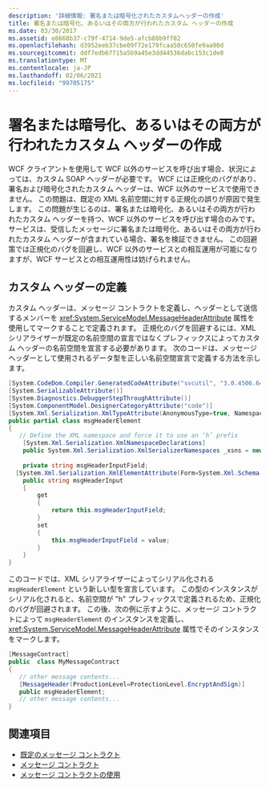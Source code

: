 ```yaml
---
description: '詳細情報: 署名または暗号化されたカスタムヘッダーの作成'
title: 署名または暗号化、あるいはその両方が行われたカスタム ヘッダーの作成
ms.date: 03/30/2017
ms.assetid: e8668b37-c79f-4714-9de5-afcb88b9ff02
ms.openlocfilehash: d3952eeb37cbe09f72e179fcaa50c650fe9aa90d
ms.sourcegitcommit: ddf7edb67715a5b9a45e3dd44536dabc153c1de0
ms.translationtype: MT
ms.contentlocale: ja-JP
ms.lasthandoff: 02/06/2021
ms.locfileid: "99705175"
---
```

# <a name="creating-a-custom-header-that-is-signed-and-or-encrypted"></a>署名または暗号化、あるいはその両方が行われたカスタム ヘッダーの作成

WCF クライアントを使用して WCF 以外のサービスを呼び出す場合、状況によっては、カスタム SOAP ヘッダーが必要です。 WCF には正規化のバグがあり、署名および暗号化されたカスタム ヘッダーは、WCF 以外のサービスで使用できません。 この問題は、既定の XML 名前空間に対する正規化の誤りが原因で発生します。 この問題が生じるのは、署名または暗号化、あるいはその両方が行われたカスタム ヘッダーを持つ、WCF 以外のサービスを呼び出す場合のみです。  サービスは、受信したメッセージに署名または暗号化、あるいはその両方が行われたカスタム ヘッダーが含まれている場合、署名を検証できません。 この回避策では正規化のバグを回避し、WCF 以外のサービスとの相互運用が可能になりますが、WCF サービスとの相互運用性は妨げられません。  
  
## <a name="defining-the-custom-header"></a>カスタム ヘッダーの定義  

 カスタム ヘッダーは、メッセージ コントラクトを定義し、ヘッダーとして送信するメンバーを <xref:System.ServiceModel.MessageHeaderAttribute> 属性を使用してマークすることで定義されます。 正規化のバグを回避するには、XML シリアライザーが既定の名前空間の宣言ではなくプレフィックスによってカスタム ヘッダーの名前空間を宣言する必要があります。 次のコードは、メッセージ ヘッダーとして使用されるデータ型を正しい名前空間宣言で定義する方法を示します。  
  
```csharp
[System.CodeDom.Compiler.GeneratedCodeAttribute("svcutil", "3.0.4506.648")]  
[System.SerializableAttribute()]  
[System.Diagnostics.DebuggerStepThroughAttribute()]  
[System.ComponentModel.DesignerCategoryAttribute("code")]  
[System.Xml.Serialization.XmlTypeAttribute(AnonymousType=true, Namespace="http://www.example.org/getMessage/")]  
public partial class msgHeaderElement  
{  
   // Define the XML namespace and force it to use an ‘h’ prefix  
    [System.Xml.Serialization.XmlNamespaceDeclarations]  
    public System.Xml.Serialization.XmlSerializerNamespaces _xsns = new System.Xml.Serialization.XmlSerializerNamespaces(new System.Xml.XmlQualifiedName[] { new System.Xml.XmlQualifiedName("h", "http://www.example.org/getMessage/") });  
  
    private string msgHeaderInputField;  
  [System.Xml.Serialization.XmlElementAttribute(Form=System.Xml.Schema.XmlSchemaForm.Unqualified, Order=0)]  
    public string msgHeaderInput  
    {  
        get  
        {  
            return this.msgHeaderInputField;  
        }  
        set  
        {  
            this.msgHeaderInputField = value;  
        }  
    }  
}  
```  
  
 このコードでは、XML シリアライザーによってシリアル化される `msgHeaderElement` という新しい型を宣言しています。 この型のインスタンスがシリアル化されると、名前空間が "h" プレフィックスで定義されるため、正規化のバグが回避されます。  この後、次の例に示すように、メッセージ コントラクトによって `msgHeaderElement` のインスタンスを定義し、<xref:System.ServiceModel.MessageHeaderAttribute> 属性でそのインスタンスをマークします。  
  
```csharp
[MessageContract]  
public  class MyMessageContract  
{  
   // other message contents...  
   [MessageHeader(ProductionLevel=ProtectionLevel.EncryptAndSign)]  
   public msgHeaderElement;  
   // other message contents...  
}  
```  
  
## <a name="see-also"></a>関連項目

- [既定のメッセージ コントラクト](../samples/default-message-contract.md)
- [メッセージ コントラクト](../samples/message-contracts.md)
- [メッセージ コントラクトの使用](using-message-contracts.md)
